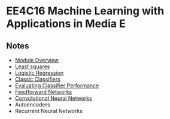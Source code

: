 
# EE4C16 Machine Learning with Applications in Media E

## Notes

* [Module Overview](https://github.com/nating/cs-exams/blob/master/assets/notes/fourth-year/machine-learning/notes/0-module-overview.md)
* [Least squares](https://github.com/nating/cs-exams/blob/master/assets/notes/fourth-year/machine-learning/notes/1-least-squares.md)
* [Logistic Regression](https://github.com/nating/cs-exams/blob/master/assets/notes/fourth-year/machine-learning/notes/2-logistic-regression.md)
* [Classic Classifiers](https://github.com/nating/cs-exams/blob/master/assets/notes/fourth-year/machine-learning/notes/3-classic-classifiers.md)
* [Evaluating Classifier Performance](https://github.com/nating/cs-exams/blob/master/assets/notes/fourth-year/machine-learning/notes/4-evaluating-classifier-performance.md)
* [Feedforward Networks](https://github.com/nating/cs-exams/blob/master/assets/notes/fourth-year/machine-learning/notes/5-feedforward-networks.md)
* [Convolutional Neural Networks](https://github.com/nating/cs-exams/blob/master/assets/notes/fourth-year/machine-learning/notes/6-convolutional-neural-networks.md)
* Autoencoders
* Recurrent Neural Networks
